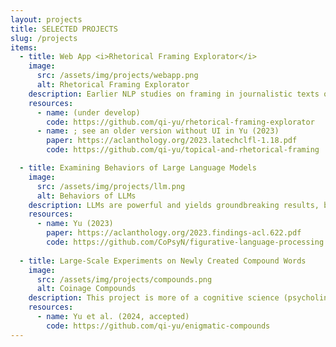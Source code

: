 ```yaml
---
layout: projects
title: SELECTED PROJECTS
slug: /projects
items:
  - title: Web App <i>Rhetorical Framing Explorator</i>
    image:
      src: /assets/img/projects/webapp.png
      alt: Rhetorical Framing Explorator
    description: Earlier NLP studies on framing in journalistic texts often oversimplify framing as a mere matter of topic coverage. However, framing is not about <i>what is said</i>, but <i>how things are said</i>. For instance, as readers we sense that these two sentences convey very different attitudes&#58; "The ruling parties do not understand what family means for the refugees" vs. "The ruling parties do not <u>even</u> understand what family means for the refugees". <br><br>However, such nuanced language usage is heavily understudied in NLP. This is partially due to the reason that NLP studies increasingly use black-box models (e.g., LLMs) that do not allow a drilling down into the effects of linguistically meaningful components. I am developing a web App which facilitates the exploration of such subtle linguistic aspects of framing. 
    resources:
      - name: (under develop)
        code: https://github.com/qi-yu/rhetorical-framing-explorator
      - name: ; see an older version without UI in Yu (2023) 
        paper: https://aclanthology.org/2023.latechclfl-1.18.pdf
        code: https://github.com/qi-yu/topical-and-rhetorical-framing

  - title: Examining Behaviors of Large Language Models
    image:
      src: /assets/img/projects/llm.png
      alt: Behaviors of LLMs
    description: LLMs are powerful and yields groundbreaking results, but model explainability is also crucial for many use cases&#58; what have they actually learned from the training data and why do they come to a certain decision? For text data, this is especially relevant for complex tasks such as the automated detection of figurative language usage, e.g., sarcasm or metaphor. <br><br> My colleagues and I probe the performance of diverse black-box LLMs and compare them with white-box (explainable) models on the task of figurative language classification. <u>Fun fact&#58;</u> for this probing task, we found that black-box models are not that unexplainable, whereas white-box models are sometimes not really human-interpretable. 
    resources:
      - name: Yu (2023)
        paper: https://aclanthology.org/2023.findings-acl.622.pdf
        code: https://github.com/CoPsyN/figurative-language-processing      
      
  - title: Large-Scale Experiments on Newly Created Compound Words
    image:
      src: /assets/img/projects/compounds.png
      alt: Coinage Compounds 
    description: This project is more of a cognitive science (psycholinguistics) nature. The German language is rich of compounds, and new compounds can always be derivated - you might know crazy examples like "Donaudampfschiffahrtsgesellschaftskapitän". In journalism, sometimes authors invent compounds to implicitly convey biased attitudes. <br><br>For instance, what impact on readers' perceptions does it make to call an intern who wears a hijab because of her religious background as "<u>the hijab-intern</u>" (original in German&#58; <u>Kopftuchpraktikantin</u>) instead of "<u>the intern who wears a hijab</u>" (German&#58; <u>kopftuchtragende Praktikantin</u>)? In collaboration with the University of Tübingen, I designed experiments to unravel this. 
    resources: 
      - name: Yu et al. (2024, accepted)
        code: https://github.com/qi-yu/enigmatic-compounds
---
```

